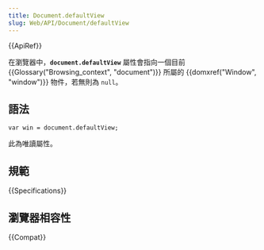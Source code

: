 ```yaml
---
title: Document.defaultView
slug: Web/API/Document/defaultView
---
```


{{ApiRef}}

在瀏覽器中，**`document.defaultView`** 屬性會指向一個目前 {{Glossary("Browsing_context", "document")}} 所屬的 {{domxref("Window", "window")}} 物件，若無則為 `null`。

## 語法

```plain
var win = document.defaultView;
```

此為唯讀屬性。

## 規範

{{Specifications}}

## 瀏覽器相容性

{{Compat}}
